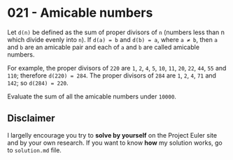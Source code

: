 # 021 - Amicable numbers

Let `d(n)` be defined as the sum of proper divisors of `n` (numbers less than n which divide evenly into `n`).
If `d(a) = b` and `d(b) = a`, where `a ≠ b`, then `a` and `b` are an amicable pair and each of `a` and `b` are called amicable numbers.

For example, the proper divisors of `220` are `1`, `2`, `4`, `5`, `10`, `11`, `20`, `22`, `44`, `55` and `110`; therefore `d(220) = 284`. The proper divisors of `284` are `1`, `2`, `4`, `71` and `142`; so `d(284) = 220`.

Evaluate the sum of all the amicable numbers under `10000`.

## Disclaimer

I largelly encourage you try to **solve by yourself** on the Project Euler site and by your own research. If you want to know **how** my solution works, go to `solution.md` file.
